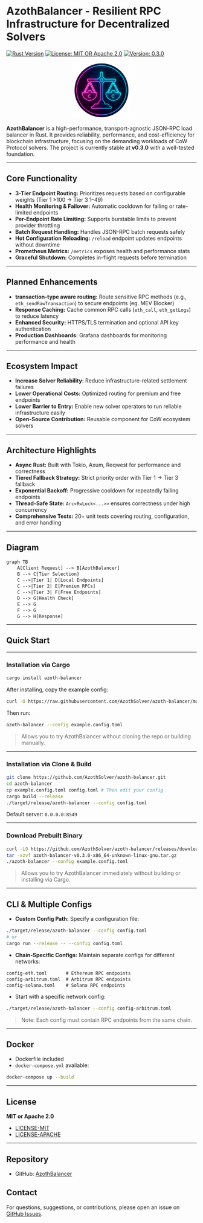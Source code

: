 # AzothBalancer - Resilient RPC Infrastructure for Decentralized Solvers

[![Rust Version](https://img.shields.io/badge/rust-1.82-orange.svg)](https://www.rust-lang.org/)
[![License: MIT OR Apache 2.0](https://img.shields.io/badge/License-MIT%20OR%20Apache%202.0-blue.svg)](https://github.com/AzothSolver/azoth-balancer/blob/main/LICENSE-MIT)
[![Version: 0.3.0](https://img.shields.io/badge/version-0.3.0-green.svg)](https://github.com/AzothSolver/azoth-balancer)

<p align="center">
<img src="https://raw.githubusercontent.com/AzothSolver/azoth-balancer/main/azoth-balancer-logo.png" alt="AzothBalancer Logo" width="150"/>
</p>

**AzothBalancer** is a high-performance, transport-agnostic JSON-RPC load balancer in Rust. It provides reliability, performance, and cost-efficiency for blockchain infrastructure, focusing on the demanding workloads of CoW Protocol solvers. The project is currently stable at **v0.3.0** with a well-tested foundation.

---

## Core Functionality

* **3-Tier Endpoint Routing:** Prioritizes requests based on configurable weights (Tier 1 ≥100 → Tier 3 1–49)
* **Health Monitoring & Failover:** Automatic cooldown for failing or rate-limited endpoints
* **Per-Endpoint Rate Limiting:** Supports burstable limits to prevent provider throttling
* **Batch Request Handling:** Handles JSON-RPC batch requests safely
* **Hot Configuration Reloading:** `/reload` endpoint updates endpoints without downtime
* **Prometheus Metrics:** `/metrics` exposes health and performance stats
* **Graceful Shutdown:** Completes in-flight requests before termination

---

## Planned Enhancements

* **transaction-type aware routing:** Route sensitive RPC methods (e.g., `eth_sendRawTransaction`) to secure endpoints (eg. MEV Blocker)
* **Response Caching:** Cache common RPC calls (`eth_call`, `eth_getLogs`) to reduce latency
* **Enhanced Security:** HTTPS/TLS termination and optional API key authentication
* **Production Dashboards:** Grafana dashboards for monitoring performance and health

---

## Ecosystem Impact

* **Increase Solver Reliability:** Reduce infrastructure-related settlement failures
* **Lower Operational Costs:** Optimized routing for premium and free endpoints
* **Lower Barrier to Entry:** Enable new solver operators to run reliable infrastructure easily
* **Open-Source Contribution:** Reusable component for CoW ecosystem solvers

---

## Architecture Highlights

* **Async Rust:** Built with Tokio, Axum, Reqwest for performance and correctness
* **Tiered Fallback Strategy:** Strict priority order with Tier 1 → Tier 3 fallback
* **Exponential Backoff:** Progressive cooldown for repeatedly failing endpoints
* **Thread-Safe State:** `Arc<RwLock<...>>` ensures correctness under high concurrency
* **Comprehensive Tests:** 20+ unit tests covering routing, configuration, and error handling

---

## Diagram

```mermaid
graph TB
    A[Client Request] --> B[AzothBalancer]
    B --> C{Tier Selection}
    C -->|Tier 1| D[Local Endpoints]
    C -->|Tier 2| E[Premium RPCs]
    C -->|Tier 3| F[Free Endpoints]
    D --> G[Health Check]
    E --> G
    F --> G
    G --> H[Response]
```

---

## Quick Start

---

### Installation via Cargo

```bash
cargo install azoth-balancer
```

After installing, copy the example config:

```bash
curl -O https://raw.githubusercontent.com/AzothSolver/azoth-balancer/main/example.config.toml
```

Then run:

```bash
azoth-balancer --config example.config.toml
```

> Allows you to try AzothBalancer without cloning the repo or building manually.

---

### Installation via Clone & Build

```bash
git clone https://github.com/AzothSolver/azoth-balancer.git
cd azoth-balancer
cp example.config.toml config.toml # Then edit your config
cargo build --release
./target/release/azoth-balancer --config config.toml
```

Default server: `0.0.0.0:8549`

---

### Download Prebuilt Binary

```bash
curl -LO https://github.com/AzothSolver/azoth-balancer/releases/download/v0.3.0/azoth-balancer-v0.3.0-x86_64-unknown-linux-gnu.tar.gz
tar -xzvf azoth-balancer-v0.3.0-x86_64-unknown-linux-gnu.tar.gz
./azoth-balancer --config example.config.toml
```

> Allows you to try AzothBalancer immediately without building or installing via Cargo.

---

## CLI & Multiple Configs

* **Custom Config Path:** Specify a configuration file:

```bash
./target/release/azoth-balancer --config config.toml
# or
cargo run --release -- --config config.toml
```

* **Chain-Specific Configs:** Maintain separate configs for different networks:

```text
config-eth.toml       # Ethereum RPC endpoints
config-arbitrum.toml  # Arbitrum RPC endpoints
config-solana.toml    # Solana RPC endpoints
```

* Start with a specific network config:

```bash
./target/release/azoth-balancer --config config-arbitrum.toml
```

> Note: Each config must contain RPC endpoints from the same chain.

---

## Docker

* Dockerfile included
* `docker-compose.yml` available:

```bash
docker-compose up --build
```

---

## License

**MIT or Apache 2.0**

* [LICENSE-MIT](LICENSE-MIT)
* [LICENSE-APACHE](LICENSE-APACHE)

---

## Repository

* GitHub: [AzothBalancer](https://github.com/AzothSolver/azoth-balancer)

## Contact

For questions, suggestions, or contributions, please open an issue on [GitHub Issues](https://github.com/AzothSolver/azoth-balancer/issues).

